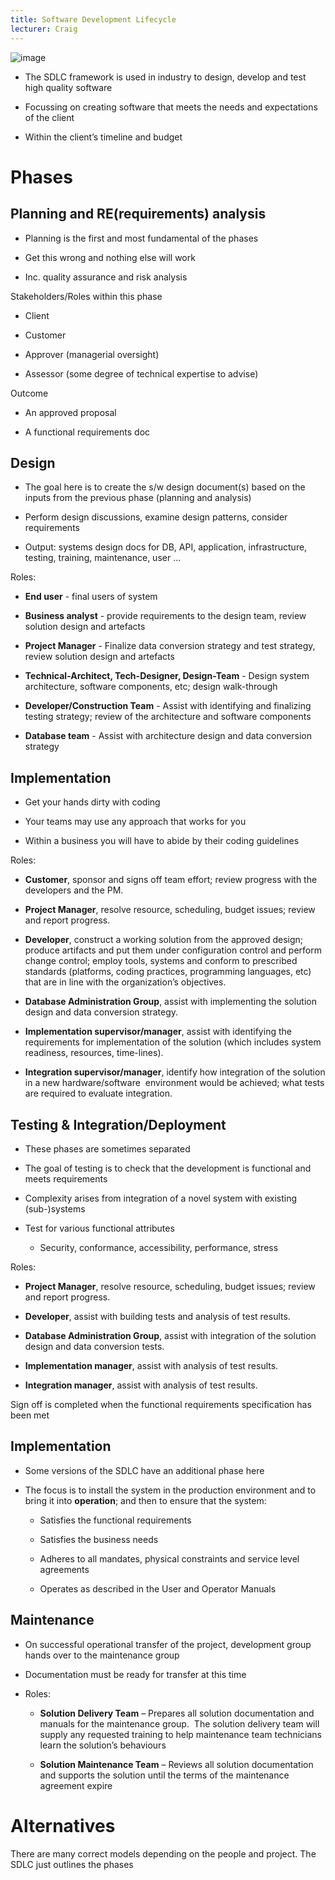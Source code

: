 ```yaml
---
title: Software Development Lifecycle
lecturer: Craig
---
```


![image](/img/Year_2/Software_Engineering/Methodologies/SDLC/Lifecycle.webp)

-   The SDLC framework is used in industry to design, develop and test
    high quality software

-   Focussing on creating software that meets the needs and expectations
    of the client

-   Within the client’s timeline and budget

# Phases

## Planning and RE(requirements) analysis

-   Planning is the first and most fundamental of the phases

-   Get this wrong and nothing else will work

-   Inc. quality assurance and risk analysis

Stakeholders/Roles within this phase

-   Client

-   Customer

-   Approver (managerial oversight)

-   Assessor (some degree of technical expertise to advise)

Outcome

-   An approved proposal

-   A functional requirements doc

## Design

-   The goal here is to create the s/w design document(s) based on the
    inputs from the previous phase (planning and analysis)

-   Perform design discussions, examine design patterns, consider
    requirements

-   Output: systems design docs for DB, API, application,
    infrastructure, testing, training, maintenance, user ...

Roles:

-   **End user** - final users of system

-   **Business analyst** - provide requirements to the design team,
    review solution design and artefacts

-   **Project Manager** - Finalize data conversion strategy and test
    strategy, review solution design and artefacts

-   **Technical-Architect, Tech-Designer, Design-Team** - Design system
    architecture, software components, etc; design walk-through

-   **Developer/Construction Team** - Assist with identifying and
    finalizing testing strategy; review of the architecture and software
    components

-   **Database team** - Assist with architecture design and data
    conversion strategy

## Implementation

-   Get your hands dirty with coding

-   Your teams may use any approach that works for you

-   Within a business you will have to abide by their coding guidelines

Roles:

-   **Customer**, sponsor and signs off team effort; review progress
    with the developers and the PM.

-   **Project Manager**, resolve resource, scheduling, budget issues;
    review and report progress.

-   **Developer**, construct a working solution from the approved
    design; produce artifacts and put them under configuration control
    and perform change control; employ tools, systems and conform to
    prescribed standards (platforms, coding practices, programming
    languages, etc) that are in line with the organization’s objectives.

-   **Database Administration Group**, assist with implementing the
    solution design and data conversion strategy.

-   **Implementation supervisor/manager**, assist with identifying the
    requirements for implementation of the solution (which includes
    system readiness, resources, time-lines).

-   **Integration supervisor/manager**, identify how integration of the
    solution in a new hardware/software  environment would be achieved;
    what tests are required to evaluate integration.

## Testing & Integration/Deployment

-   These phases are sometimes separated

-   The goal of testing is to check that the development is functional
    and meets requirements

-   Complexity arises from integration of a novel system with existing
    (sub-)systems

-   Test for various functional attributes

    -   Security, conformance, accessibility, performance, stress

Roles:

-   **Project Manager**, resolve resource, scheduling, budget issues;
    review and report progress.

-   **Developer**, assist with building tests and analysis of test
    results.

-   **Database Administration Group**, assist with integration of the
    solution design and data conversion tests.

-   **Implementation manager**, assist with analysis of test results.

-   **Integration manager**, assist with analysis of test results.

Sign off is completed when the functional requirements specification has
been met

## Implementation

-   Some versions of the SDLC have an additional phase here

-   The focus is to install the system in the production environment and
    to bring it into **operation**; and then to ensure that the system:

    -   Satisfies the functional requirements

    -   Satisfies the business needs

    -   Adheres to all mandates, physical constraints and service level
        agreements

    -   Operates as described in the User and Operator Manuals

## Maintenance

-   On successful operational transfer of the project, development group
    hands over to the maintenance group

-   Documentation must be ready for transfer at this time

-   Roles:

    -   **Solution Delivery Team** – Prepares all solution documentation
        and manuals for the maintenance group.  The solution delivery
        team will supply any requested training to help maintenance team
        technicians learn the solution’s behaviours

    -   **Solution Maintenance Team** – Reviews all solution
        documentation and supports the solution until the terms of the
        maintenance agreement expire

# Alternatives

There are many correct models depending on the people and project. The
SDLC just outlines the phases
